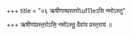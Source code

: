 +++
title = "०६ ऋषीणाम्प्रस्तरो\uf11eऽसि नमोऽस्तु"

+++
ऋषी॑णांप्रस्त॒रोऽसि॒ नमो॑ऽस्तु॒ दैवा॑य प्रस्त॒राय॑ ॥